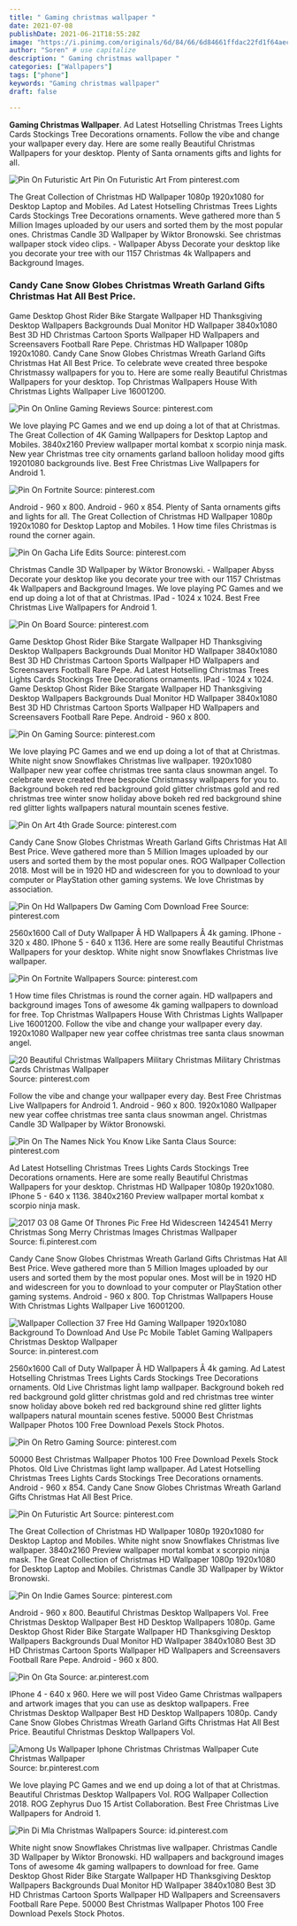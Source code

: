 ```yaml
---
title: " Gaming christmas wallpaper "
date: 2021-07-08
publishDate: 2021-06-21T18:55:28Z
image: "https://i.pinimg.com/originals/6d/84/66/6d84661ffdac22fd1f64aeca8c87f9ab.jpg"
author: "Soren" # use capitalize
description: " Gaming christmas wallpaper "
categories: ["Wallpapers"]
tags: ["phone"]
keywords: "Gaming christmas wallpaper"
draft: false

---
```



**Gaming Christmas Wallpaper**. Ad Latest Hotselling Christmas Trees Lights Cards Stockings Tree Decorations ornaments. Follow the vibe and change your wallpaper every day. Here are some really Beautiful Christmas Wallpapers for your desktop. Plenty of Santa ornaments gifts and lights for all.

![Pin On Futuristic Art](https://i.pinimg.com/originals/40/1a/e2/401ae21dd128604d3861a9e928cfbadd.jpg "Pin On Futuristic Art")
Pin On Futuristic Art From pinterest.com


The Great Collection of Christmas HD Wallpaper 1080p 1920x1080 for Desktop Laptop and Mobiles. Ad Latest Hotselling Christmas Trees Lights Cards Stockings Tree Decorations ornaments. Weve gathered more than 5 Million Images uploaded by our users and sorted them by the most popular ones. Christmas Candle 3D Wallpaper by Wiktor Bronowski. See christmas wallpaper stock video clips. - Wallpaper Abyss Decorate your desktop like you decorate your tree with our 1157 Christmas 4k Wallpapers and Background Images.

### Candy Cane Snow Globes Christmas Wreath Garland Gifts Christmas Hat All Best Price.

Game Desktop Ghost Rider Bike Stargate Wallpaper HD Thanksgiving Desktop Wallpapers Backgrounds Dual Monitor HD Wallpaper 3840x1080 Best 3D HD Christmas Cartoon Sports Wallpaper HD Wallpapers and Screensavers Football Rare Pepe. Christmas HD Wallpaper 1080p 1920x1080. Candy Cane Snow Globes Christmas Wreath Garland Gifts Christmas Hat All Best Price. To celebrate weve created three bespoke Christmassy wallpapers for you to. Here are some really Beautiful Christmas Wallpapers for your desktop. Top Christmas Wallpapers House With Christmas Lights Wallpaper Live 16001200.


![Pin On Online Gaming Reviews](https://i.pinimg.com/736x/e1/1f/ed/e11fedf6826aadc8c713048a0029fe29.jpg "Pin On Online Gaming Reviews")
Source: pinterest.com

We love playing PC Games and we end up doing a lot of that at Christmas. The Great Collection of 4K Gaming Wallpapers for Desktop Laptop and Mobiles. 3840x2160 Preview wallpaper mortal kombat x scorpio ninja mask. New year Christmas tree city ornaments garland balloon holiday mood gifts 19201080 backgrounds live. Best Free Christmas Live Wallpapers for Android 1.

![Pin On Fortnite](https://i.pinimg.com/originals/df/d0/ee/dfd0ee8b5e1ecb134252fc97dfddabae.jpg "Pin On Fortnite")
Source: pinterest.com

Android - 960 x 800. Android - 960 x 854. Plenty of Santa ornaments gifts and lights for all. The Great Collection of Christmas HD Wallpaper 1080p 1920x1080 for Desktop Laptop and Mobiles. 1 How time files Christmas is round the corner again.

![Pin On Gacha Life Edits](https://i.pinimg.com/originals/5c/b4/e1/5cb4e10874e61b76fa3a493739171467.jpg "Pin On Gacha Life Edits")
Source: pinterest.com

Christmas Candle 3D Wallpaper by Wiktor Bronowski. - Wallpaper Abyss Decorate your desktop like you decorate your tree with our 1157 Christmas 4k Wallpapers and Background Images. We love playing PC Games and we end up doing a lot of that at Christmas. IPad - 1024 x 1024. Best Free Christmas Live Wallpapers for Android 1.

![Pin On Board](https://i.pinimg.com/originals/1b/af/fb/1baffb75b940bb399403caa486de40c9.jpg "Pin On Board")
Source: pinterest.com

Game Desktop Ghost Rider Bike Stargate Wallpaper HD Thanksgiving Desktop Wallpapers Backgrounds Dual Monitor HD Wallpaper 3840x1080 Best 3D HD Christmas Cartoon Sports Wallpaper HD Wallpapers and Screensavers Football Rare Pepe. Ad Latest Hotselling Christmas Trees Lights Cards Stockings Tree Decorations ornaments. IPad - 1024 x 1024. Game Desktop Ghost Rider Bike Stargate Wallpaper HD Thanksgiving Desktop Wallpapers Backgrounds Dual Monitor HD Wallpaper 3840x1080 Best 3D HD Christmas Cartoon Sports Wallpaper HD Wallpapers and Screensavers Football Rare Pepe. Android - 960 x 800.

![Pin On Gaming](https://i.pinimg.com/originals/04/fc/f4/04fcf49bb20a77f35fddb3a3e8e76684.jpg "Pin On Gaming")
Source: pinterest.com

We love playing PC Games and we end up doing a lot of that at Christmas. White night snow Snowflakes Christmas live wallpaper. 1920x1080 Wallpaper new year coffee christmas tree santa claus snowman angel. To celebrate weve created three bespoke Christmassy wallpapers for you to. Background bokeh red red background gold glitter christmas gold and red christmas tree winter snow holiday above bokeh red red background shine red glitter lights wallpapers natural mountain scenes festive.

![Pin On Art 4th Grade](https://i.pinimg.com/originals/99/90/d8/9990d85ca37c971fd67e472af1780245.png "Pin On Art 4th Grade")
Source: pinterest.com

Candy Cane Snow Globes Christmas Wreath Garland Gifts Christmas Hat All Best Price. Weve gathered more than 5 Million Images uploaded by our users and sorted them by the most popular ones. ROG Wallpaper Collection 2018. Most will be in 1920 HD and widescreen for you to download to your computer or PlayStation other gaming systems. We love Christmas by association.

![Pin On Hd Wallpapers Dw Gaming Com Download Free](https://i.pinimg.com/originals/15/91/4d/15914db7f0850c5f023d501c93adfdf6.jpg "Pin On Hd Wallpapers Dw Gaming Com Download Free")
Source: pinterest.com

2560x1600 Call of Duty Wallpaper Â HD Wallpapers Â 4k gaming. IPhone - 320 x 480. IPhone 5 - 640 x 1136. Here are some really Beautiful Christmas Wallpapers for your desktop. White night snow Snowflakes Christmas live wallpaper.

![Pin On Fortnite Wallpapers](https://i.pinimg.com/originals/9c/f0/6e/9cf06e9d13db1c4f550f85db12444105.jpg "Pin On Fortnite Wallpapers")
Source: pinterest.com

1 How time files Christmas is round the corner again. HD wallpapers and background images Tons of awesome 4k gaming wallpapers to download for free. Top Christmas Wallpapers House With Christmas Lights Wallpaper Live 16001200. Follow the vibe and change your wallpaper every day. 1920x1080 Wallpaper new year coffee christmas tree santa claus snowman angel.

![20 Beautiful Christmas Wallpapers Military Christmas Military Christmas Cards Christmas Wallpaper](https://i.pinimg.com/originals/4b/89/b1/4b89b16a6e8986f15d5cd62a1ab8067d.jpg "20 Beautiful Christmas Wallpapers Military Christmas Military Christmas Cards Christmas Wallpaper")
Source: pinterest.com

Follow the vibe and change your wallpaper every day. Best Free Christmas Live Wallpapers for Android 1. Android - 960 x 800. 1920x1080 Wallpaper new year coffee christmas tree santa claus snowman angel. Christmas Candle 3D Wallpaper by Wiktor Bronowski.

![Pin On The Names Nick You Know Like Santa Claus](https://i.pinimg.com/736x/ff/b8/6f/ffb86f7e2b6cf2c1a629976cf413ca40--games-for-christmas-merry-christmas-to-all.jpg "Pin On The Names Nick You Know Like Santa Claus")
Source: pinterest.com

Ad Latest Hotselling Christmas Trees Lights Cards Stockings Tree Decorations ornaments. Here are some really Beautiful Christmas Wallpapers for your desktop. Christmas HD Wallpaper 1080p 1920x1080. IPhone 5 - 640 x 1136. 3840x2160 Preview wallpaper mortal kombat x scorpio ninja mask.

![2017 03 08 Game Of Thrones Pic Free Hd Widescreen 1424541 Merry Christmas Song Merry Christmas Images Christmas Wallpaper](https://i.pinimg.com/originals/93/af/9c/93af9c7515478006c413678d13f8f94f.jpg "2017 03 08 Game Of Thrones Pic Free Hd Widescreen 1424541 Merry Christmas Song Merry Christmas Images Christmas Wallpaper")
Source: fi.pinterest.com

Candy Cane Snow Globes Christmas Wreath Garland Gifts Christmas Hat All Best Price. Weve gathered more than 5 Million Images uploaded by our users and sorted them by the most popular ones. Most will be in 1920 HD and widescreen for you to download to your computer or PlayStation other gaming systems. Android - 960 x 800. Top Christmas Wallpapers House With Christmas Lights Wallpaper Live 16001200.

![Wallpaper Collection 37 Free Hd Gaming Wallpaper 1920x1080 Background To Download And Use Pc Mobile Tablet Gaming Wallpapers Christmas Desktop Wallpaper](https://i.pinimg.com/originals/f9/f5/4d/f9f54d0d43661cb57219225ca54ee2b7.jpg "Wallpaper Collection 37 Free Hd Gaming Wallpaper 1920x1080 Background To Download And Use Pc Mobile Tablet Gaming Wallpapers Christmas Desktop Wallpaper")
Source: in.pinterest.com

2560x1600 Call of Duty Wallpaper Â HD Wallpapers Â 4k gaming. Ad Latest Hotselling Christmas Trees Lights Cards Stockings Tree Decorations ornaments. Old Live Christmas light lamp wallpaper. Background bokeh red red background gold glitter christmas gold and red christmas tree winter snow holiday above bokeh red red background shine red glitter lights wallpapers natural mountain scenes festive. 50000 Best Christmas Wallpaper Photos 100 Free Download Pexels Stock Photos.

![Pin On Retro Gaming](https://i.pinimg.com/originals/d7/c1/9e/d7c19e415cf6dea06c366b88739df08f.jpg "Pin On Retro Gaming")
Source: pinterest.com

50000 Best Christmas Wallpaper Photos 100 Free Download Pexels Stock Photos. Old Live Christmas light lamp wallpaper. Ad Latest Hotselling Christmas Trees Lights Cards Stockings Tree Decorations ornaments. Android - 960 x 854. Candy Cane Snow Globes Christmas Wreath Garland Gifts Christmas Hat All Best Price.

![Pin On Futuristic Art](https://i.pinimg.com/originals/40/1a/e2/401ae21dd128604d3861a9e928cfbadd.jpg "Pin On Futuristic Art")
Source: pinterest.com

The Great Collection of Christmas HD Wallpaper 1080p 1920x1080 for Desktop Laptop and Mobiles. White night snow Snowflakes Christmas live wallpaper. 3840x2160 Preview wallpaper mortal kombat x scorpio ninja mask. The Great Collection of Christmas HD Wallpaper 1080p 1920x1080 for Desktop Laptop and Mobiles. Christmas Candle 3D Wallpaper by Wiktor Bronowski.

![Pin On Indie Games](https://i.pinimg.com/originals/a4/e9/76/a4e97670a68d0623bfd1c59892dac367.jpg "Pin On Indie Games")
Source: pinterest.com

Android - 960 x 800. Beautiful Christmas Desktop Wallpapers Vol. Free Christmas Desktop Wallpaper Best HD Desktop Wallpapers 1080p. Game Desktop Ghost Rider Bike Stargate Wallpaper HD Thanksgiving Desktop Wallpapers Backgrounds Dual Monitor HD Wallpaper 3840x1080 Best 3D HD Christmas Cartoon Sports Wallpaper HD Wallpapers and Screensavers Football Rare Pepe. Android - 960 x 800.

![Pin On Gta](https://i.pinimg.com/originals/48/93/4a/48934ad23545311f6c60f3e5ebc7190a.jpg "Pin On Gta")
Source: ar.pinterest.com

IPhone 4 - 640 x 960. Here we will post Video Game Christmas wallpapers and artwork images that you can use as desktop wallpapers. Free Christmas Desktop Wallpaper Best HD Desktop Wallpapers 1080p. Candy Cane Snow Globes Christmas Wreath Garland Gifts Christmas Hat All Best Price. Beautiful Christmas Desktop Wallpapers Vol.

![Among Us Wallpaper Iphone Christmas Christmas Wallpaper Cute Christmas Wallpaper](https://i.pinimg.com/originals/e5/27/c3/e527c3a0a291116da118b4f3aca70c46.png "Among Us Wallpaper Iphone Christmas Christmas Wallpaper Cute Christmas Wallpaper")
Source: br.pinterest.com

We love playing PC Games and we end up doing a lot of that at Christmas. Beautiful Christmas Desktop Wallpapers Vol. ROG Wallpaper Collection 2018. ROG Zephyrus Duo 15 Artist Collaboration. Best Free Christmas Live Wallpapers for Android 1.

![Pin Di Mla Christmas Wallpapers](https://i.pinimg.com/originals/6d/84/66/6d84661ffdac22fd1f64aeca8c87f9ab.jpg "Pin Di Mla Christmas Wallpapers")
Source: id.pinterest.com

White night snow Snowflakes Christmas live wallpaper. Christmas Candle 3D Wallpaper by Wiktor Bronowski. HD wallpapers and background images Tons of awesome 4k gaming wallpapers to download for free. Game Desktop Ghost Rider Bike Stargate Wallpaper HD Thanksgiving Desktop Wallpapers Backgrounds Dual Monitor HD Wallpaper 3840x1080 Best 3D HD Christmas Cartoon Sports Wallpaper HD Wallpapers and Screensavers Football Rare Pepe. 50000 Best Christmas Wallpaper Photos 100 Free Download Pexels Stock Photos.

